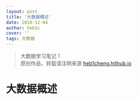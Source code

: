 ```yaml
---
layout: post
title: '大数据概述'
date: 2018-12-04
author: heb1c
cover: ''
tags: 大数据
---
```


> 大数据学习笔记 1   
> 原创作品，转载请注明来源 [heb1cheng.hithub.io](https://heb1cheng.hithub.io)  

# 大数据概述
